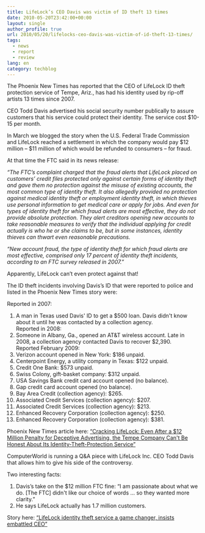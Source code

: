 ```yaml
---
title: LifeLock’s CEO Davis was victim of ID theft 13 times
date: 2010-05-20T23:42:00+00:00
layout: single
author_profile: true
url: 2010/05/20/lifelocks-ceo-davis-was-victim-of-id-theft-13-times/
tags:
  - news
  - report
  - review
lang: en
category: techblog
---
```

The Phoenix New Times has reported that the CEO of LifeLock ID theft protection service of Tempe, Ariz., has had his identity used by rip-off artists 13 times since 2007.

CEO Todd Davis advertised his social security number publically to assure customers that his service could protect their identity. The service cost $10-15 per month.

In March we blogged the story when the U.S. Federal Trade Commission and LifeLock reached a settlement in which the company would pay $12 million – $11 million of which would be refunded to consumers – for fraud.

At that time the FTC said in its news release:

_“The FTC’s complaint charged that the fraud alerts that LifeLock placed on customers’ credit files protected only against certain forms of identity theft and gave them no protection against the misuse of existing accounts, the most common type of identity theft. It also allegedly provided no protection against medical identity theft or employment identity theft, in which thieves use personal information to get medical care or apply for jobs. And even for types of identity theft for which fraud alerts are most effective, they do not provide absolute protection. They alert creditors opening new accounts to take reasonable measures to verify that the individual applying for credit actually is who he or she claims to be, but in some instances, identity thieves can thwart even reasonable precautions._

_“New account fraud, the type of identity theft for which fraud alerts are most effective, comprised only 17 percent of identity theft incidents, according to an FTC survey released in 2007.”_

Apparently, LifeLock can’t even protect against that!

The ID theft incidents involving Davis’s ID that were reported to police and listed in the Phoenix New Times story were:

Reported in 2007:  
1. A man in Texas used Davis' ID to get a $500 loan. Davis didn't know about it until he was contacted by a collection agency.  
Reported in 2008:  
2. Someone in Albany, Ga., opened an AT&T wireless account. Late in 2008, a collection agency contacted Davis to recover $2,390.  
Reported February 2009:  
3. Verizon account opened in New York: $186 unpaid.  
4. Centerpoint Energy, a utility company in Texas: $122 unpaid.  
5. Credit One Bank: $573 unpaid.  
6. Swiss Colony, gift-basket company: $312 unpaid.  
7. USA Savings Bank credit card account opened (no balance).  
8. Gap credit card account opened (no balance).  
9. Bay Area Credit (collection agency): $265.  
10. Associated Credit Services (collection agency): $207.  
11. Associated Credit Services (collection agency): $213.  
12. Enhanced Recovery Corporation (collection agency): $250.  
13. Enhanced Recovery Corporation (collection agency): $381.

Phoenix New Times article here: [“Cracking LifeLock: Even After a $12 Million Penalty for Deceptive Advertising, the Tempe Company Can't Be Honest About Its Identity-Theft-Protection Service”](http://www.phoenixnewtimes.com/2010-05-13/news/cracking-life-lock-even-after-a-12-million-penalty-for-deceptive-advertising-the-tempe-company-can-t-be-honest-about-its-identity-theft-protection-service/)

ComputerWorld is running a Q&A piece with LifeLock Inc. CEO Todd Davis that allows him to give his side of the controversy.

Two interesting facts:

1. Davis’s take on the $12 million FTC fine: “I am passionate about what we do. [The FTC] didn't like our choice of words … so they wanted more clarity.”  
2. He says LifeLock actually has 1.7 million customers.

Story here: [“LifeLock identity theft service a game changer, insists embattled CEO”](http://www.computerworld.com/s/article/9177003/LifeLock_identity_theft_service_a_game_changer_insists_embattled_CEO?taxonomyId=82&pageNumber=3)